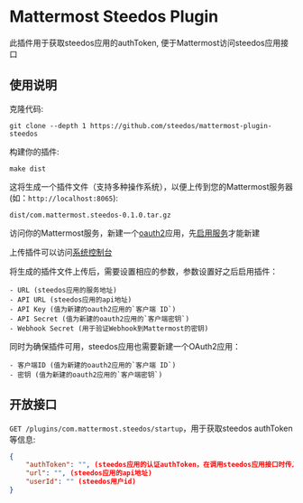 # Mattermost Steedos Plugin

此插件用于获取steedos应用的authToken, 便于Mattermost访问steedos应用接口

## 使用说明
克隆代码:
```
git clone --depth 1 https://github.com/steedos/mattermost-plugin-steedos
```

构建你的插件:
```
make dist
```

这将生成一个插件文件（支持多种操作系统），以便上传到您的Mattermost服务器(如：`http://localhost:8065`):
```
dist/com.mattermost.steedos-0.1.0.tar.gz
```

访问你的Mattermost服务，新建一个[oauth2](https://docs.mattermost.com/developer/oauth-2-0-applications.html)应用，先[启用服务](https://docs.mattermost.com/administration/config-settings.html#enable-oauth-2-0-service-provider)才能新建

上传插件可以访问[系统控制台](https://docs.mattermost.com/developer/oauth-2-0-applications.html)

将生成的插件文件上传后，需要设置相应的参数，参数设置好之后启用插件：
```
- URL (steedos应用的服务地址)
- API URL (steedos应用的api地址)
- API Key (值为新建的oauth2应用的`客户端 ID`)
- API Secret (值为新建的oauth2应用的`客户端密钥`)
- Webhook Secret (用于验证Webhook到Mattermost的密钥)
```

同时为确保插件可用，steedos应用也需要新建一个OAuth2应用：
```
- 客户端ID (值为新建的oauth2应用的`客户端 ID`)
- 密钥 (值为新建的oauth2应用的`客户端密钥`)
```

## 开放接口
`GET /plugins/com.mattermost.steedos/startup`，用于获取steedos authToken等信息:
```json
{
    "authToken": "", (steedos应用的认证authToken，在调用steedos应用接口时传入)
    "url": "", (steedos应用的api地址)
    "userId": "" (steedos用户id)
}
```